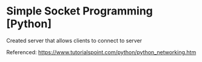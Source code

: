 # Simple Socket Programming [Python]

Created server that allows clients to connect to server

Referenced:
https://www.tutorialspoint.com/python/python_networking.htm


